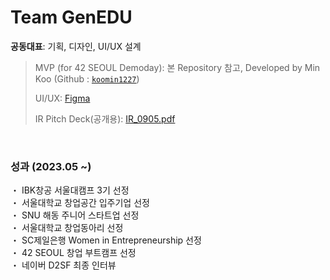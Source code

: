 # Team GenEDU
**공동대표**: 기획, 디자인, UI/UX 설계
<br>
> MVP (for 42 SEOUL Demoday): 본 Repository 참고, Developed by Min Koo (Github : [`koomin1227`](https://github.com/koomin1227))
>
> UI/UX: [Figma](https://www.figma.com/file/XGUehlBplgw0oaZRpZBa3w/GenEDU_UI?type=design&node-id=633%3A15652&mode=design&t=bRz9DkuSJQ8Lxpqv-1)
>
> IR Pitch Deck(공개용): [IR_0905.pdf](https://drive.google.com/file/d/1xzGQAiBFLZwgkqBaaG2i5TnZqd6WjjMX/view?usp=sharing)

<br>
<h3>성과 (2023.05 ~)</h3>
・ IBK창공 서울대캠프 3기 선정<br>
・ 서울대학교 창업공간 입주기업 선정 <br>
・ SNU 해동 주니어 스타트업 선정 <br>
・ 서울대학교 창업동아리 선정 <br>
・ SC제일은행 Women in Entrepreneurship 선정 <br>
・ 42 SEOUL 창업 부트캠프 선정 <br>
・ 네이버 D2SF 최종 인터뷰 <br>


